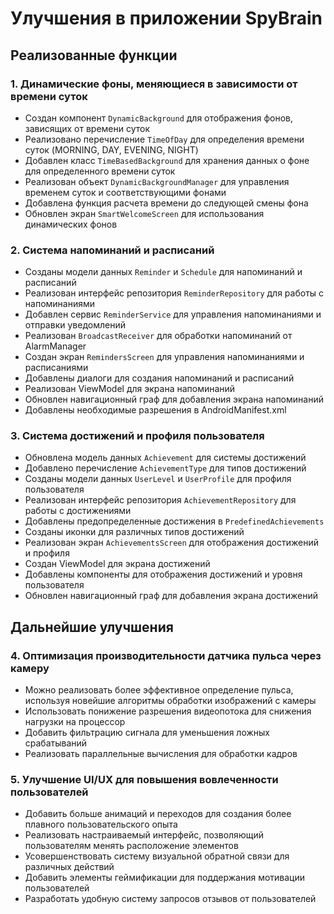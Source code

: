 # Улучшения в приложении SpyBrain

## Реализованные функции

### 1. Динамические фоны, меняющиеся в зависимости от времени суток
- Создан компонент `DynamicBackground` для отображения фонов, зависящих от времени суток
- Реализовано перечисление `TimeOfDay` для определения времени суток (MORNING, DAY, EVENING, NIGHT)
- Добавлен класс `TimeBasedBackground` для хранения данных о фоне для определенного времени суток
- Реализован объект `DynamicBackgroundManager` для управления временем суток и соответствующими фонами
- Добавлена функция расчета времени до следующей смены фона
- Обновлен экран `SmartWelcomeScreen` для использования динамических фонов

### 2. Система напоминаний и расписаний
- Созданы модели данных `Reminder` и `Schedule` для напоминаний и расписаний
- Реализован интерфейс репозитория `ReminderRepository` для работы с напоминаниями
- Добавлен сервис `ReminderService` для управления напоминаниями и отправки уведомлений
- Реализован `BroadcastReceiver` для обработки напоминаний от AlarmManager
- Создан экран `RemindersScreen` для управления напоминаниями и расписаниями
- Добавлены диалоги для создания напоминаний и расписаний
- Реализован ViewModel для экрана напоминаний
- Обновлен навигационный граф для добавления экрана напоминаний
- Добавлены необходимые разрешения в AndroidManifest.xml

### 3. Система достижений и профиля пользователя
- Обновлена модель данных `Achievement` для системы достижений
- Добавлено перечисление `AchievementType` для типов достижений
- Созданы модели данных `UserLevel` и `UserProfile` для профиля пользователя
- Реализован интерфейс репозитория `AchievementRepository` для работы с достижениями
- Добавлены предопределенные достижения в `PredefinedAchievements`
- Созданы иконки для различных типов достижений
- Реализован экран `AchievementsScreen` для отображения достижений и профиля
- Создан ViewModel для экрана достижений
- Добавлены компоненты для отображения достижений и уровня пользователя
- Обновлен навигационный граф для добавления экрана достижений

## Дальнейшие улучшения

### 4. Оптимизация производительности датчика пульса через камеру
- Можно реализовать более эффективное определение пульса, используя новейшие алгоритмы обработки изображений с камеры
- Использовать понижение разрешения видеопотока для снижения нагрузки на процессор
- Добавить фильтрацию сигнала для уменьшения ложных срабатываний
- Реализовать параллельные вычисления для обработки кадров

### 5. Улучшение UI/UX для повышения вовлеченности пользователей
- Добавить больше анимаций и переходов для создания более плавного пользовательского опыта
- Реализовать настраиваемый интерфейс, позволяющий пользователям менять расположение элементов
- Усовершенствовать систему визуальной обратной связи для различных действий
- Добавить элементы геймификации для поддержания мотивации пользователей
- Разработать удобную систему запросов отзывов от пользователей 